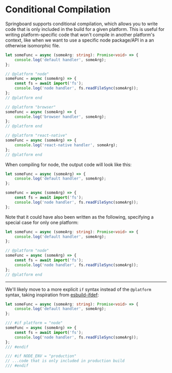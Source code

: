 # Conditional Compilation

Springboard supports conditional compilation, which allows you to write code that is only included in the build for a given platform. This is useful for writing platform-specific code that won't compile in another platform's context, like when we want to use a specific node package/API in a an otherwise isomorphic file.

```ts
let someFunc = async (someArg: string): Promise<void> => {
    console.log('default handler', someArg);
};

// @platform "node"
someFunc = async (someArg) => {
    const fs = await import('fs');
    console.log('node handler', fs.readFileSync(someArg));
};
// @platform end

// @platform "browser"
someFunc = async (someArg) => {
    console.log('browser handler', someArg);
};
// @platform end

// @platform "react-native"
someFunc = async (someArg) => {
    console.log('react-native handler', someArg);
};
// @platform end
```

When compiling for node, the output code will look like this:

```ts
let someFunc = async (someArg) => {
    console.log('default handler', someArg);
};

someFunc = async (someArg) => {
    const fs = await import('fs');
    console.log('node handler', fs.readFileSync(someArg));
};
```

Note that it could have also been written as the following, specifying a special case for only one platform:

```ts
let someFunc = async (someArg: string): Promise<void> => {
    console.log('default handler', someArg);
};

// @platform "node"
someFunc = async (someArg) => {
    const fs = await import('fs');
    console.log('node handler', fs.readFileSync(someArg));
};
// @platform end
```

---

We'll likely move to a more explicit `if` syntax instead of the `@platform` syntax, taking inspiration from [esbuild-ifdef](https://github.com/zziger/esbuild-ifdef):

```ts
let someFunc = async (someArg: string): Promise<void> => {
    console.log('default handler', someArg);
};

/// #if platform = "node"
someFunc = async (someArg) => {
    const fs = await import('fs');
    console.log('node handler', fs.readFileSync(someArg));
};
/// #endif

/// #if NODE_ENV = "production"
// ...code that is only included in production build
/// #endif
```